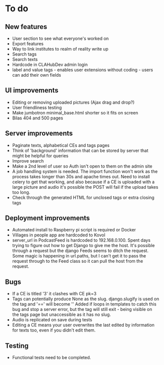 # To do

## New features
- User section to see what everyone's worked on
- Export features
- Way to link institutes to realm of reality write up
- Search tags
- Search texts
- Hardcode in CLAHubDev admin login
- label and value tags - enables user extensions without coding - users can add their own fields

## UI improvements
- Editing or removing uploaded pictures (Ajax drag and drop?)
- User friendliness testing
- Make jumbotron minimal_base.html shorter so it fits on screen
- Bilas 404 and 500 pages

## Server improvements
- Paginate texts, alphabetical CEs and tags pages
- Think of 'background' information that can be stored by server that might be helpful for queries
- Improve search
- Make a 2nd level of user so Auth isn't open to them on the admin site
- A job handling system is needed. The import function won't work as the process takes longer than 30s and apache times
out. Need to install celery to get that working, and also because if a CE is uploaded with a large picture
and audio it's possible the POST will fail if the upload takes too long.
- Check through the generated HTML for unclosed tags or extra closing tags

## Deployment improvements
- Automated install to Raspberry pi script is required or Docker
- Villages in people app are hardcoded to Kovol
- server_url in PodcastFeed is hardcoded to 192.168.0.100. Spent days trying to figure out how to get Django to give me the host.
It's possible through a request but the django Feeds seems to ditch the request. Some magic is happening in url.paths, but I can't
get it to pass the request through to the Feed class so it can pull the host from the request.

## Bugs
- If a CE is titled '3' it clashes with CE pk=3
- Tags can potentially produce None as the slug. django.slugify is used on the tag and '==' will become ''
Added if loops in templates to catch this bug and stop a server error, but the tag will still exit - being
visible on the tags page but unaccessible as it has no slug.
- Audio is replicated on save during tests
- Editing a CE means your user overwrites the last edited by information for texts too,
even if you didn't edit them.

## Testing
- Functional tests need to be completed.
